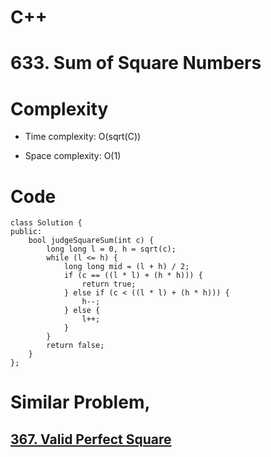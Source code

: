 # C++
<!-- Describe your first thoughts on how to solve this problem. -->

# 633. Sum of Square Numbers
<!-- Describe your approach to solving the problem. -->

# Complexity
- Time complexity: O(sqrt(C))
<!-- Add your time complexity here, e.g. $$O(n)$$ -->

- Space complexity: O(1)
<!-- Add your space complexity here, e.g. $$O(n)$$ -->

# Code
```
class Solution {
public:
    bool judgeSquareSum(int c) {
        long long l = 0, h = sqrt(c);
        while (l <= h) {
            long long mid = (l + h) / 2;
            if (c == ((l * l) + (h * h))) {
                return true;
            } else if (c < ((l * l) + (h * h))) {
                h--;
            } else {
                l++;
            }
        }
        return false;
    }
};
```
# Similar Problem,

## [367. Valid Perfect Square](https://leetcode.com/problems/sum-of-squares-of-special-elements/description/)
